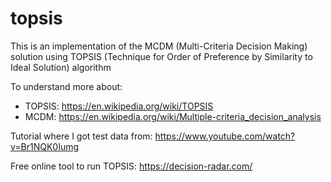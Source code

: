 # topsis
 This is an implementation of the MCDM (Multi-Criteria Decision Making) solution using TOPSIS (Technique for Order of Preference by Similarity to Ideal Solution) algorithm
 
 To understand more about:
 - TOPSIS: https://en.wikipedia.org/wiki/TOPSIS
 - MCDM: https://en.wikipedia.org/wiki/Multiple-criteria_decision_analysis
 
 Tutorial where I got test data from: https://www.youtube.com/watch?v=Br1NQK0Iumg
 
 Free online tool to run TOPSIS: https://decision-radar.com/
